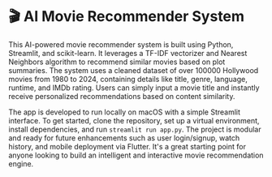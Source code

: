 # 🎬 AI Movie Recommender System

This AI-powered movie recommender system is built using Python, Streamlit, and scikit-learn. It leverages a TF-IDF vectorizer and Nearest Neighbors algorithm to recommend similar movies based on plot summaries. The system uses a cleaned dataset of over 100000 Hollywood movies from 1980 to 2024, containing details like title, genre, language, runtime, and IMDb rating. Users can simply input a movie title and instantly receive personalized recommendations based on content similarity.

The app is developed to run locally on macOS with a simple Streamlit interface. To get started, clone the repository, set up a virtual environment, install dependencies, and run `streamlit run app.py`. The project is modular and ready for future enhancements such as user login/signup, watch history, and mobile deployment via Flutter. It's a great starting point for anyone looking to build an intelligent and interactive movie recommendation engine.
